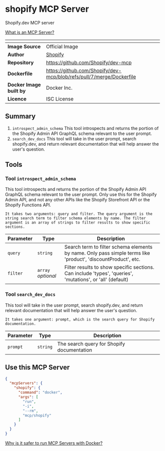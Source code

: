 # shopify MCP Server

Shopify.dev MCP server

[What is an MCP Server?](https://www.anthropic.com/news/model-context-protocol)

|<!-- -->|<!-- -->|
|-|-|
**Image Source**|Official Image
|**Author**|[Shopify](https://github.com/Shopify)
**Repository**|https://github.com/Shopify/dev-mcp
**Dockerfile**|https://github.com/Shopify/dev-mcp/blob/refs/pull/7/merge/Dockerfile
**Docker Image built by**|Docker Inc.
**Licence**|ISC License

## Summary
1. `introspect_admin_schema` This tool introspects and returns the portion of the Shopify Admin API GraphQL schema relevant to the user prompt.
1. `search_dev_docs` This tool will take in the user prompt, search shopify.dev, and return relevant documentation that will help answer the user's question.

## Tools

### Tool `introspect_admin_schema`
This tool introspects and returns the portion of the Shopify Admin API GraphQL schema relevant to the user prompt. Only use this for the Shopify Admin API, and not any other APIs like the Shopify Storefront API or the Shopify Functions API.

    It takes two arguments: query and filter. The query argument is the string search term to filter schema elements by name. The filter argument is an array of strings to filter results to show specific sections.

Parameter|Type|Description
-|-|-
`query`|`string`|Search term to filter schema elements by name. Only pass simple terms like 'product', 'discountProduct', etc.
`filter`|`array` *optional*|Filter results to show specific sections. Can include 'types', 'queries', 'mutations', or 'all' (default)

### Tool `search_dev_docs`
This tool will take in the user prompt, search shopify.dev, and return relevant documentation that will help answer the user's question.

    It takes one argument: prompt, which is the search query for Shopify documentation.

Parameter|Type|Description
-|-|-
`prompt`|`string`|The search query for Shopify documentation

## Use this MCP Server

```json
{
  "mcpServers": {
    "shopify": {
      "command": "docker",
      "args": [
        "run",
        "-i",
        "--rm",
        "mcp/shopify"
      ]
    }
  }
}
```

[Why is it safer to run MCP Servers with Docker?](https://www.docker.com/blog/the-model-context-protocol-simplifying-building-ai-apps-with-anthropic-claude-desktop-and-docker/)
